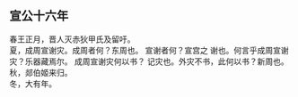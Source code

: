 ## 宣公十六年
春王正月，晋人灭赤狄甲氏及留吁。  
夏，成周宣谢灾。成周者何？东周也。 宣谢者何？宣宫之
谢也。何言乎成周宣谢灾？乐器藏焉尔。 成周宣谢灾何以书？
记灾也。外灾不书，此何以书？新周也。  
秋，郯伯姬来归。  
冬，大有年。  


